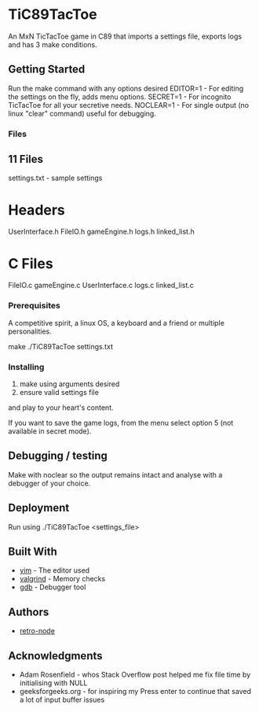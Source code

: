 # TiC89TacToe

An MxN TicTacToe game in C89 that imports a settings file, exports logs and has 3 make conditions.

## Getting Started

Run the make command with any options desired
EDITOR=1 - For editing the settings on the fly, adds menu options.
SECRET=1 - For incognito TicTacToe for all your secretive needs.
NOCLEAR=1 - For single output (no linux "clear" command) useful for debugging.

### Files
## 11 Files
settings.txt - sample settings

# Headers
UserInterface.h
FileIO.h
gameEngine.h
logs.h
linked_list.h

# C Files
FileIO.c
gameEngine.c
UserInterface.c
logs.c
linked_list.c

### Prerequisites

A competitive spirit, a linux OS, a keyboard and a friend or multiple personalities.

make ./TiC89TacToe settings.txt

### Installing

1. make using arguments desired
2. ensure valid settings file

and play to your heart's content.

If you want to save the game logs, from the menu select option 5 (not available in secret mode).

## Debugging / testing

Make with noclear so the output remains intact and analyse with a debugger of your choice.

## Deployment

Run using ./TiC89TacToe <settings_file>

## Built With

* [vim](https://www.vim.org) - The editor used
* [valgrind](http://valgrind.org) - Memory checks
* [gdb](https://www.gnu.org/software/gdb/) - Debugger tool


## Authors

* [retro-node](https://github.com/retro-node)

## Acknowledgments

* Adam Rosenfield - whos Stack Overflow post helped me fix file time by initialising with NULL
* geeksforgeeks.org - for inspiring my Press enter to continue that saved a lot of input buffer issues
